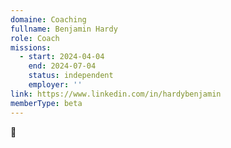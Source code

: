 ```yaml
---
domaine: Coaching
fullname: Benjamin Hardy
role: Coach
missions:
  - start: 2024-04-04
    end: 2024-07-04
    status: independent
    employer: ''
link: https://www.linkedin.com/in/hardybenjamin
memberType: beta
---
```

👋